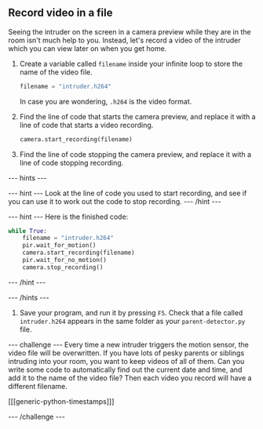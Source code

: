 ## Record video in a file

Seeing the intruder on the screen in a camera preview while they are in the room isn't much help to you. Instead, let's record a video of the intruder which you can view later on when you get home.

1. Create a variable called `filename` inside your infinite loop to store the name of the video file.

    ```python
    filename = "intruder.h264"
    ```

    In case you are wondering, `.h264` is the video format.

1. Find the line of code that starts the camera preview, and replace it with a line of code that starts a video recording.

    ```python
    camera.start_recording(filename)
    ```

1. Find the line of code stopping the camera preview, and replace it with a line of code stopping recording.

--- hints ---

--- hint ---
Look at the line of code you used to start recording, and see if you can use it to work out the code to stop recording.
--- /hint ---

--- hint ---
Here is the finished code:
```python
while True:
    filename = "intruder.h264"
    pir.wait_for_motion()
    camera.start_recording(filename)
    pir.wait_for_no_motion()
	camera.stop_recording()
```
--- /hint ---

--- /hints ---

1. Save your program, and run it by pressing `F5`. Check that a file called `intruder.h264` appears in the same folder as your `parent-detector.py` file.

--- challenge ---
Every time a new intruder triggers the motion sensor, the video file will be overwritten. If you have lots of pesky parents or siblings intruding into your room, you want to keep videos of all of them. Can you write some code to automatically find out the current date and time, and add it to the name of the video file? Then each video you record will have a different filename.

[[[generic-python-timestamps]]]

--- /challenge ---

